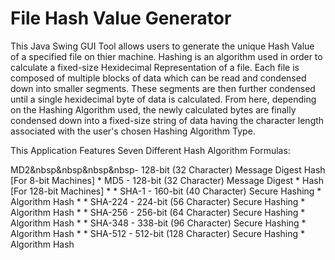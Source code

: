 # File Hash Value Generator
This Java Swing GUI Tool allows users to generate the unique Hash Value of a specified file on thier machine. Hashing is an algorithm used in order to calculate a fixed-size Hexidecimal Representation of a file. Each file is composed of multiple blocks of data which can be read and condensed down into smaller segments. These segments are then further condensed until a single hexidecimal byte of data is calculated. From here, depending on the Hashing Algorithm used, the newly calculated bytes are finally condensed down into a fixed-size string of data having the character length associated with the user's chosen Hashing Algorithm Type.

This Application Features Seven Different Hash Algorithm Formulas:

MD2&nbsp&nbsp&nbsp&nbsp-       128-bit (32 Character) Message Digest 
                    Hash [For 8-bit Machines]
     * 
MD5         -       128-bit (32 Character) Message Digest 
     *                                          Hash [For 128-bit Machines]
     * 
     *                      SHA-1       -       160-bit (40 Character) Secure Hashing
     *                                          Algorithm Hash
     * 
     *                      SHA-224       -     224-bit (56 Character) Secure Hashing
     *                                          Algorithm Hash
     * 
     *                      SHA-256       -     256-bit (64 Character) Secure Hashing
     *                                          Algorithm Hash
     * 
     *                      SHA-348       -     338-bit (96 Character) Secure Hashing
     *                                          Algorithm Hash
     * 
     *                      SHA-512       -     512-bit (128 Character) Secure Hashing
     *                                          Algorithm Hash
